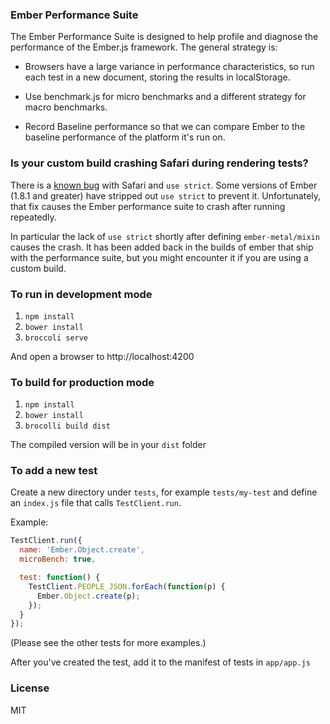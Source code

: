### Ember Performance Suite

The Ember Performance Suite is designed to help profile and diagnose
the performance of the Ember.js framework. The general strategy is:

- Browsers have a large variance in performance characteristics, so
  run each test in a new document, storing the results in localStorage.

- Use benchmark.js for micro benchmarks and a different strategy for
  macro benchmarks.

- Record Baseline performance so that we can compare Ember to the
  baseline performance of the platform it's run on.

### Is your custom build crashing Safari during rendering tests?

There is a [known bug](https://bugs.webkit.org/show_bug.cgi?id=138038) with
Safari and `use strict`. Some versions of Ember (1.8.1 and greater)
have stripped out `use strict` to prevent it. Unfortunately, that fix
causes the Ember performance suite to crash after running repeatedly.

In particular the lack of `use strict` shortly after defining `ember-metal/mixin`
causes the crash. It has been added back in the builds of ember that
ship with the performance suite, but you might encounter it if you are
using a custom build.

### To run in development mode

1. `npm install`
2. `bower install`
3. `broccoli serve`

And open a browser to http://localhost:4200

### To build for production mode

1. `npm install`
2. `bower install`
3. `brocolli build dist`

The compiled version will be in your `dist` folder

### To add a new test

Create a new directory under `tests`, for example `tests/my-test`
and define an `index.js` file that calls `TestClient.run`.

Example:

```javascript
TestClient.run({
  name: 'Ember.Object.create',
  microBench: true,

  test: function() {
    TestClient.PEOPLE_JSON.forEach(function(p) {
      Ember.Object.create(p);
    });
  }
});
```

(Please see the other tests for more examples.)

After you've created the test, add it to the manifest of tests in
`app/app.js`

### License

MIT

